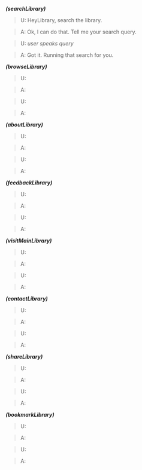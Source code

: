 ***(searchLibrary)***

> U: HeyLibrary, search the library.

> A: Ok, I can do that. Tell me your search query.

> U: *user speaks query*

> A: Got it. Running that search for you.

***(browseLibrary)***

> U: 

> A: 

> U: 

> A: 

***(aboutLibrary)***

> U: 

> A: 

> U: 

> A: 

***(feedbackLibrary)***

> U: 

> A: 

> U: 

> A: 

***(visitMainLibrary)***

> U: 

> A: 

> U: 

> A: 

***(contactLibrary)***

> U: 

> A: 

> U: 

> A: 

***(shareLibrary)***

> U: 

> A: 

> U: 

> A: 

***(bookmarkLibrary)***

> U: 

> A: 

> U: 

> A: 

